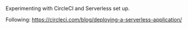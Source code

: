 Experimenting with CircleCI and Serverless set up.

Following:
https://circleci.com/blog/deploying-a-serverless-application/
